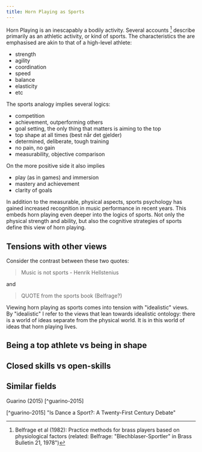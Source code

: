 ```yaml
---
title: Horn Playing as Sports
---
```


Horn Playing is an inescapably a bodily activity. Several accounts [^accounts-sports] describe primarily as an athletic activity, or kind of sports. The characteristics the are emphasised are akin to that of a high-level athlete:

- strength
- agility
- coordination
- speed
- balance
- elasticity
- etc

[^accounts-sports]: Belfrage et al (1982): Practice methods for brass players based on physiological factors (related: Belfrage: "Blechblaser-Sportler" in Brass Bulletin 21, 1978")

The sports analogy implies several logics:

- competition
- achievement, outperforming others
- goal setting, the only thing that matters is aiming to the top
- top shape at all times (best når det gjelder)
- determined, deliberate, tough training
- no pain, no gain
- measurability, objective comparison

On the more positive side it also implies

- play (as in games) and immersion
- mastery and achievement
- clarity of goals

In addition to the measurable, physical aspects, sports psychology has gained increased recognition in music performance in recent years. This embeds horn playing even deeper into the logics of sports. Not only the physical strength and ability, but also the cognitive strategies of sports define this view of horn playing.

## Tensions with other views

Consider the contrast between these two quotes:

> Music is not sports - Henrik Hellstenius

and

> QUOTE from the sports book (Belfrage?)

Viewing horn playing as sports comes into tension with "idealistic" views. By "idealistic" I refer to the views that lean towards idealistic ontology: there is a world of ideas separate from the physical world. It is in this world of ideas that horn playing lives.


## Being a top athlete vs being in shape

## Closed skills vs open-skills


## Similar fields

Guarino (2015) [^guarino-2015]

[^guarino-2015] "Is Dance a Sport?: A Twenty-First Century Debate"
